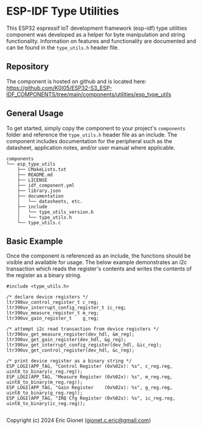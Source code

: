 # ESP-IDF Type Utilities
This ESP32 espressif IoT development framework (esp-idf) type utilities component was developed as a helper for byte manipulation and string functionality.  Information on features and functionality are documented and can be found in the `type_utils.h` header file.

## Repository
The component is hosted on github and is located here: https://github.com/K0I05/ESP32-S3_ESP-IDF_COMPONENTS/tree/main/components/utilities/esp_type_utils

## General Usage
To get started, simply copy the component to your project's `components` folder and reference the `type_utils.h` header file as an include.  The component includes documentation for the peripheral such as the datasheet, application notes, and/or user manual where applicable.

```
components
└── esp_type_utils
    ├── CMakeLists.txt
    ├── README.md
    ├── LICENSE
    ├── idf_component.yml
    ├── library.json
    ├── documentation
    │   └── datasheets, etc.
    ├── include
    │   └── type_utils_version.h
    │   └── type_utils.h
    └── type_utils.c
```

## Basic Example
Once the component is referenced as an include, the functions should be visible and available for usage.  The below example demonstrates an i2c transaction which reads the register's contents and writes the contents of the register as a binary string.

```
#include <type_utils.h>

/* declare device registers */
ltr390uv_control_register_t c_reg;
ltr390uv_interrupt_config_register_t ic_reg;
ltr390uv_measure_register_t m_reg;
ltr390uv_gain_register_t    g_reg;

/* attempt i2c read transaction from device registers */
ltr390uv_get_measure_register(dev_hdl, &m_reg);
ltr390uv_get_gain_register(dev_hdl, &g_reg);
ltr390uv_get_interrupt_config_register(dev_hdl, &ic_reg);
ltr390uv_get_control_register(dev_hdl, &c_reg);

/* print device register as a binary string */
ESP_LOGI(APP_TAG, "Control Register (0x%02x): %s", c_reg.reg, uint8_to_binary(c_reg.reg));
ESP_LOGI(APP_TAG, "Measure Register (0x%02x): %s", m_reg.reg, uint8_to_binary(m_reg.reg));
ESP_LOGI(APP_TAG, "Gain Register    (0x%02x): %s", g_reg.reg, uint8_to_binary(g_reg.reg));
ESP_LOGI(APP_TAG, "IRQ Cfg Register (0x%02x): %s", ic_reg.reg, uint8_to_binary(ic_reg.reg));


```



Copyright (c) 2024 Eric Gionet (gionet.c.eric@gmail.com)